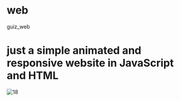 # web
guiz_web

# just a simple animated and responsive website in JavaScript and HTML

![18](https://user-images.githubusercontent.com/62653357/89082103-b34d5900-d395-11ea-8562-3941bd735363.JPG)